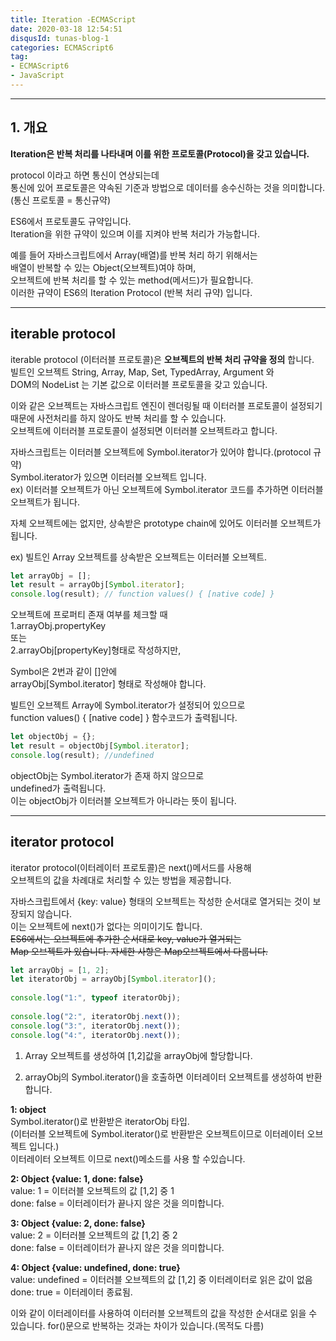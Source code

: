 ```yaml
---
title: Iteration -ECMAScript
date: 2020-03-18 12:54:51
disqusId: tunas-blog-1
categories: ECMAScript6
tag: 
- ECMAScript6
- JavaScript
---
```



* * *

## 1. 개요

**Iteration은 반복 처리를 나타내며 이를 위한 프로토콜(Protocol)을 갖고 있습니다.**

protocol 이라고 하면 통신이 연상되는데  
통신에 있어 프로토콜은 약속된 기준과 방법으로 데이터를 송수신하는 것을 의미합니다. (통신 프로토콜 = 통신규약)

ES6에서 프로토콜도 규약입니다.  
Iteration을 위한 규약이 있으며 이를 지켜야 반복 처리가 가능합니다.

예를 들어 자바스크립트에서 Array(배열)를 반복 처리 하기 위해서는  
배열이 반복할 수 있는 Object(오브젝트)여야 하며,  
오브젝트에 반복 처리를 할 수 있는 method(메서드)가 필요합니다.  
이러한 규약이 ES6의 Iteration Protocol (반복 처리 규약) 입니다.

<!-- more -->

* * *

## iterable protocol

iterable protocol (이터러블 프로토콜)은 **오브젝트의 반복 처리 규약을 정의** 합니다.  
빌트인 오브젝트 String, Array, Map, Set, TypedArray, Argument 와  
DOM의 NodeList 는 기본 값으로 이터러블 프로토콜을 갖고 있습니다.

이와 같은 오브젝트는 자바스크립트 엔진이 렌더링될 때 이터러블 프로토콜이 설정되기 때문에 사전처리를 하지 않아도 반복 처리를 할 수 있습니다.  
오브젝트에 이터러블 프로토콜이 설정되면 이터러블 오브젝트라고 합니다.

자바스크립트는 이터러블 오브젝트에 Symbol.iterator가 있어야 합니다.(protocol 규약)  
Symbol.iterator가 있으면 이터러블 오브젝트 입니다.  
ex) 이터러블 오브젝트가 아닌 오브젝트에 Symbol.iterator 코드를 추가하면 이터러블 오브젝트가 됩니다.

자체 오브젝트에는 없지만, 상속받은 prototype chain에 있어도 이터러블 오브젝트가 됩니다.

ex) 빌트인 Array 오브젝트를 상속받은 오브젝트는 이터러블 오브젝트.

```js
let arrayObj = [];  
let result = arrayObj[Symbol.iterator];  
console.log(result); // function values() { [native code] }  
```

오브젝트에 프로퍼티 존재 여부를 체크할 때  
1.arrayObj.propertyKey  
또는  
2.arrayObj[propertyKey]형태로 작성하지만,

Symbol은 2번과 같이 []안에  
arrayObj[Symbol.iterator] 형태로 작성해야 합니다.

빌트인 오브젝트 Array에 Symbol.iterator가 설정되어 있으므로  
function values() { [native code] } 함수코드가 출력됩니다.

```js
let objectObj = {};  
let result = objectObj[Symbol.iterator];  
console.log(result); //undefined  
```

objectObj는 Symbol.iterator가 존재 하지 않으므로  
undefined가 출력됩니다.  
이는 objectObj가 이터러블 오브젝트가 아니라는 뜻이 됩니다.

* * *

## iterator protocol

iterator protocol(이터레이터 프로토콜)은 next()메서드를 사용해  
오브젝트의 값을 차례대로 처리할 수 있는 방법을 제공합니다.

자바스크립트에서 {key: value} 형태의 오브젝트는 작성한 순서대로 열거되는 것이 보장되지 않습니다.  
이는 오브젝트에 next()가 없다는 의미이기도 합니다.  
~~ES6에서는 오브젝트에 추가한 순서대로 key, value가 열거되는  
Map 오브젝트가 있습니다. 자세한 사항은 Map오브젝트에서 다룹니다.~~

```js
let arrayObj = [1, 2];  
let iteratorObj = arrayObj[Symbol.iterator]();  
  
console.log("1:", typeof iteratorObj);  
  
console.log("2:", iteratorObj.next());  
console.log("3:", iteratorObj.next());  
console.log("4:", iteratorObj.next());  
```

1.  Array 오브젝트를 생성하여 [1,2]값을 arrayObj에 할당합니다.
    
2.  arrayObj의 Symbol.iterator()을 호출하면 이터레이터 오브젝트를 생성하여 반환합니다.
    

**1: object**  
Symbol.iterator()로 반환받은 iteratorObj 타입.  
(이터러블 오브젝트에 Symbol.iterator()로 반환받은 오브젝트이므로 이터레이터 오브젝트 입니다.)  
이터레이터 오브젝트 이므로 next()메소드를 사용 할 수있습니다.

**2: Object {value: 1, done: false}**  
value: 1 = 이터러블 오브젝트의 값 [1,2] 중 1  
done: false = 이터레이터가 끝나지 않은 것을 의미합니다.

**3: Object {value: 2, done: false}**  
value: 2 = 이터러블 오브젝트의 값 [1,2] 중 2  
done: false = 이터레이터가 끝나지 않은 것을 의미합니다.

**4: Object {value: undefined, done: true}**  
value: undefined = 이터러블 오브젝트의 값 [1,2] 중 이터레이터로 읽은 값이 없음  
done: true = 이터레이터 종료됨.

이와 같이 이터레이터를 사용하여 이터러블 오브젝트의 값을 작성한 순서대로 읽을 수 있습니다. for()문으로 반복하는 것과는 차이가 있습니다.(목적도 다름)